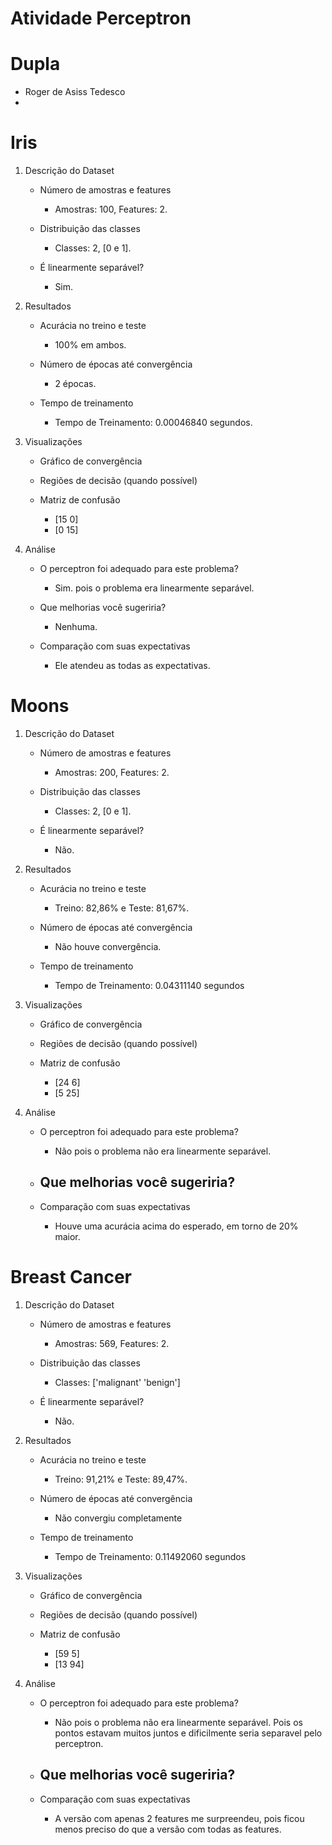 # Atividade Perceptron

# Dupla

- Roger de Asiss Tedesco
- 

# Iris

1.  Descrição do Dataset
    - Número de amostras e features   
        - Amostras: 100, Features: 2.

    - Distribuição das classes
        - Classes: 2, [0 e 1].

    - É linearmente separável?
        - Sim.

2.  Resultados
    - Acurácia no treino e teste
        - 100% em ambos.

    - Número de épocas até convergência
        - 2 épocas.

    - Tempo de treinamento
        - Tempo de Treinamento: 0.00046840 segundos.

3.  Visualizações
    - Gráfico de convergência

    - Regiões de decisão (quando possível)

    - Matriz de confusão
        - [15 0]
        - [0 15]
4.  Análise
    - O perceptron foi adequado para este problema?
        - Sim. pois o problema era linearmente separável.

    - Que melhorias você sugeriria?
        - Nenhuma.

    - Comparação com suas expectativas
        - Ele atendeu as todas as expectativas.

# Moons

1.  Descrição do Dataset
    - Número de amostras e features   
        - Amostras: 200, Features: 2.

    - Distribuição das classes
        - Classes: 2, [0 e 1].

    - É linearmente separável?
        - Não.

2.  Resultados
    - Acurácia no treino e teste
        - Treino: 82,86% e Teste: 81,67%.

    - Número de épocas até convergência
        - Não houve convergência.

    - Tempo de treinamento
        - Tempo de Treinamento: 0.04311140 segundos

3.  Visualizações
    - Gráfico de convergência

    - Regiões de decisão (quando possível)

    - Matriz de confusão
        - [24 6]
        - [5 25]
4.  Análise
    - O perceptron foi adequado para este problema?
        - Não pois o problema não era linearmente separável.

    - Que melhorias você sugeriria?
        - 

    - Comparação com suas expectativas
        - Houve uma acurácia acima do esperado, em torno de 20% maior.

# Breast Cancer

1.  Descrição do Dataset
    - Número de amostras e features
        - Amostras: 569, Features: 2.

    - Distribuição das classes
        - Classes: ['malignant' 'benign']

    - É linearmente separável?
        - Não.

2.  Resultados
    - Acurácia no treino e teste
        - Treino: 91,21% e Teste: 89,47%.

    - Número de épocas até convergência
        - Não convergiu completamente

    - Tempo de treinamento
        - Tempo de Treinamento: 0.11492060 segundos

3.  Visualizações
    - Gráfico de convergência

    - Regiões de decisão (quando possível)

    - Matriz de confusão
        - [59 5]
        - [13 94]
4.  Análise
    - O perceptron foi adequado para este problema?
        - Não pois o problema não era linearmente separável. Pois os pontos estavam muitos juntos e dificilmente seria separavel pelo perceptron.

    - Que melhorias você sugeriria?
        - 

    - Comparação com suas expectativas
        - A versão com apenas 2 features me surpreendeu, pois ficou menos preciso do que a versão com todas as features.